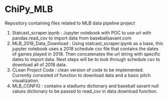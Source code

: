 # ChiPy_MLB

Repository containing files related to MLB data pipeline project

1. Statcast_scraper.ipynb : Jupyter notebook with POC to use url with pandas.read_csv to import data from baseballsavant.com
2. MLB_2018_Data_Download : Using statcast_scraper.ipynb as a base, this jupyter notebook uses a 2018 schedule csv file that contains the dates of games played in 2018. Then concatenates the url string with specific dates to import data. Next steps will be to look through schedule csv to download all of 2018 data. 
3. CLean Project Code : clean version of code to be implemented. Currently consisted of function to download data and a basic pitch visualization. 
4. MLB_CONFIG : contains a stadiums dictionary and baseball savant null values dictionary to be passed to read_csv in data download function. 
